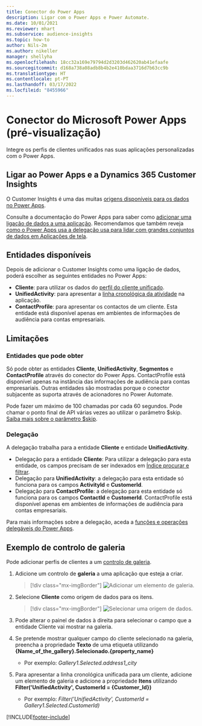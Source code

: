 ```yaml
---
title: Conector do Power Apps
description: Ligar com o Power Apps e Power Automate.
ms.date: 10/01/2021
ms.reviewer: mhart
ms.subservice: audience-insights
ms.topic: how-to
author: Nils-2m
ms.author: nikeller
manager: shellyha
ms.openlocfilehash: 18cc32a169e79794d2d3203d462620ab41efaafe
ms.sourcegitcommit: d168a738a08adb8b4b2e410bdaa3716d7b63cc9b
ms.translationtype: HT
ms.contentlocale: pt-PT
ms.lasthandoff: 03/17/2022
ms.locfileid: "8455966"
---
```

# <a name="microsoft-power-apps-connector-preview"></a>Conector do Microsoft Power Apps (pré-visualização)

Integre os perfis de clientes unificados nas suas aplicações personalizadas com o Power Apps.

## <a name="connect-power-apps-and-dynamics-365-customer-insights"></a>Ligar ao Power Apps e a Dynamics 365 Customer Insights

O Customer Insights é uma das muitas [origens disponíveis para os dados no Power Apps](/powerapps/maker/canvas-apps/working-with-data-sources).

Consulte a documentação do Power Apps para saber como [adicionar uma ligação de dados a uma aplicação](/powerapps/maker/canvas-apps/add-data-connection). Recomendamos que também reveja [como o Power Apps usa a delegação usa para lidar com grandes conjuntos de dados em Aplicações de tela](/powerapps/maker/canvas-apps/delegation-overview).

## <a name="available-entities"></a>Entidades disponíveis

Depois de adicionar o Customer Insights como uma ligação de dados, poderá escolher as seguintes entidades no Power Apps:

- **Cliente**: para utilizar os dados do [perfil do cliente unificado](customer-profiles.md).
- **UnifiedActivity**: para apresentar a [linha cronológica da atividade](activities.md) na aplicação.
- **ContactProfile**: para apresentar os contactos de um cliente. Esta entidade está disponível apenas em ambientes de informações de audiência para contas empresariais.

## <a name="limitations"></a>Limitações

### <a name="retrievable-entities"></a>Entidades que pode obter

Só pode obter as entidades **Cliente**, **UnifiedActivity**, **Segmentos** e **ContactProfile** através do conector do Power Apps. ContactProfile está disponível apenas na instância das informações de audiência para contas empresariais. Outras entidades são mostradas porque o conector subjacente as suporta através de acionadores no Power Automate.

Pode fazer um máximo de 100 chamadas por cada 60 segundos. Pode chamar o ponto final de API várias vezes ao utilizar o parâmetro $skip. [Saiba mais sobre o parâmetro $skip](/connectors/customerinsights/#get-items-from-an-entity).

### <a name="delegation"></a>Delegação

A delegação trabalha para a entidade **Cliente** e entidade **UnifiedActivity**. 

- Delegação para a entidade **Cliente**: Para utilizar a delegação para esta entidade, os campos precisam de ser indexados em [Índice procurar e filtrar](search-filter-index.md).  
- Delegação para **UnifiedActivity**: a delegação para esta entidade só funciona para os campos **ActivityId** e **CustomerId**.  
- Delegação para **ContactProfile**: a delegação para esta entidade só funciona para os campos **ContactId** e **CustomerId**. ContactProfile está disponível apenas em ambientes de informações de audiência para contas empresariais.

Para mais informações sobre a delegação, aceda a [funções e operações delegáveis do Power Apps](/powerapps/maker/canvas-apps/delegation-overview). 

## <a name="example-gallery-control"></a>Exemplo de controlo de galeria

Pode adicionar perfis de clientes a um [controlo de galeria](/powerapps/maker/canvas-apps/add-gallery).

1. Adicione um controlo de **galeria** a uma aplicação que esteja a criar.

    > [!div class="mx-imgBorder"]
    > ![Adicionar um elemento de galeria.](media/connector-powerapps9.png "Adicione um elemento de galeria.")

2. Selecione **Cliente** como origem de dados para os itens.

    > [!div class="mx-imgBorder"]
    > ![Selecionar uma origem de dados.](media/choose-datasource-powerapps.png "Selecione uma origem de dados.")

3. Pode alterar o painel de dados à direita para selecionar o campo que a entidade Cliente vai mostrar na galeria.

4. Se pretende mostrar qualquer campo do cliente selecionado na galeria, preencha a propriedade **Texto** de uma etiqueta utilizando **{Name_of_the_gallery}.Selecionado.{property_name}**  
    - Por exemplo: _Gallery1.Selected.address1_city_

5. Para apresentar a linha cronológica unificada para um cliente, adicione um elemento de galeria e adicione a propriedade **Itens** utilizando **Filter('UnifiedActivity', CustomerId = {Customer_Id})**  
    - Por exemplo: _Filter('UnifiedActivity', CustomerId = Gallery1.Selected.CustomerId)_


[!INCLUDE[footer-include](../includes/footer-banner.md)]
